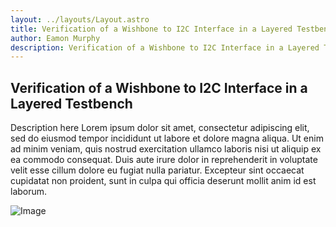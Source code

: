 ```yaml
---
layout: ../layouts/Layout.astro
title: Verification of a Wishbone to I2C Interface in a Layered Testbench
author: Eamon Murphy
description: Verification of a Wishbone to I2C Interface in a Layered Testbench
---
```

## Verification of a Wishbone to I2C Interface in a Layered Testbench

Description here
Lorem ipsum dolor sit amet, consectetur adipiscing elit, sed do eiusmod tempor incididunt ut labore et dolore magna aliqua. Ut enim ad minim veniam, quis nostrud exercitation ullamco laboris nisi ut aliquip ex ea commodo consequat. Duis aute irure dolor in reprehenderit in voluptate velit esse cillum dolore eu fugiat nulla pariatur. Excepteur sint occaecat cupidatat non proident, sunt in culpa qui officia deserunt mollit anim id est laborum.


<!-- Remote image on another server -->
![Image](/assets/project_thumbnails/nn_toplevel.png)